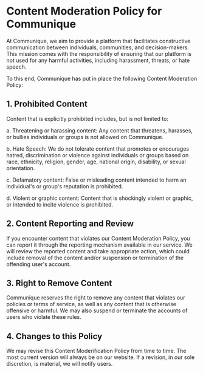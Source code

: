# Content Moderation Policy for Communique

At Communique, we aim to provide a platform that facilitates constructive communication between individuals, communities, and decision-makers. This mission comes with the responsibility of ensuring that our platform is not used for any harmful activities, including harassment, threats, or hate speech.

To this end, Communique has put in place the following Content Moderation Policy:

## 1. Prohibited Content

Content that is explicitly prohibited includes, but is not limited to:

a. Threatening or harassing content: Any content that threatens, harasses, or bullies individuals or groups is not allowed on Communique.

b. Hate Speech: We do not tolerate content that promotes or encourages hatred, discrimination or violence against individuals or groups based on race, ethnicity, religion, gender, age, national origin, disability, or sexual orientation.

c. Defamatory content: False or misleading content intended to harm an individual's or group's reputation is prohibited.

d. Violent or graphic content: Content that is shockingly violent or graphic, or intended to incite violence is prohibited.

## 2. Content Reporting and Review

If you encounter content that violates our Content Moderation Policy, you can report it through the reporting mechanism available in our service. We will review the reported content and take appropriate action, which could include removal of the content and/or suspension or termination of the offending user's account.

## 3. Right to Remove Content

Communique reserves the right to remove any content that violates our policies or terms of service, as well as any content that is otherwise offensive or harmful. We may also suspend or terminate the accounts of users who violate these rules.

## 4. Changes to this Policy

We may revise this Content Moderification Policy from time to time. The most current version will always be on our website. If a revision, in our sole discretion, is material, we will notify users.
